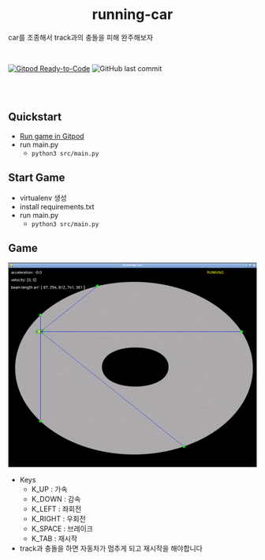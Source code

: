 <p align="center">
  <h1 align="center">running-car</h1>
  <p>
    car를 조종해서 track과의 충돌을 피해 완주해보자
  </p>
  </br>

  [![Gitpod Ready-to-Code](https://img.shields.io/badge/Gitpod-Ready--to--Code-blue?logo=gitpod)](https://gitpod.io/#https://github.com/jeonhyunji/running-car)
  ![GitHub last commit](https://img.shields.io/github/last-commit/jeonhyunji/running-car)
</p>

</br></br>

## Quickstart
- [Run game in Gitpod](https://gitpod.io/#https://github.com/jeonhyunji/running-car)
- run main.py
  - `python3 src/main.py`

## Start Game
- virtualenv 생성
- install requirements.txt
- run main.py
  - `python3 src/main.py`

## Game
<img src="https://raw.githubusercontent.com/jeonhyunji/running-car/master/resources/images/game.gif?sanitize=true" width="800"/>

- Keys
  - K_UP : 가속
  - K_DOWN : 감속
  - K_LEFT : 좌회전
  - K_RIGHT : 우회전
  - K_SPACE : 브레이크
  - K_TAB : 재시작
- track과 충돌을 하면 자동차가 멈추게 되고 재시작을 해야합니다






